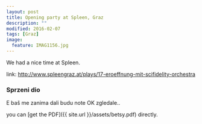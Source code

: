 ```yaml
---
layout: post
title: Opening party at Spleen, Graz
description: ""
modified: 2016-02-07
tags: [Graz]
image:
  feature: IMAG1156.jpg
---
```


We had a nice time at Spleen.

link: http://www.spleengraz.at/plays/17-eroeffnung-mit-scifidelity-orchestra

### Sprzeni dio

E baš me zanima dali budu note OK zgledale..

you can [get the PDF]({{ site.url }}/assets/betsy.pdf) directly.
